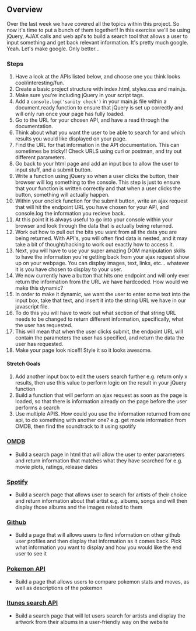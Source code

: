 ## Overview

Over the last week we have covered all the topics within this project. So now it's time to put a bunch of them together!! In this exercise we'll be using jQuery, AJAX calls and web api's to build a search tool that allows a user to input something and get back relevant information. It's pretty much google. Yeah. Let's make google. Only better...

### Steps

1. Have a look at the APIs listed below, and choose one you think looks cool/interesting/fun.
1. Create a basic project structure with index.html, styles.css and main.js.
1. Make sure you're including jQuery in your script tags.
1. Add a ```console.log('sanity check')``` in your main.js file within a document.ready function to ensure that jQuery is set up correctly and will only run once your page has fully loaded.
1. Go to the URL for your chosen API, and have a read through the documentation.
1. Think about what you want the user to be able to search for and which results you would like displayed on your page.
1. Find the URL for that information in the API documentation. This can sometimes be tricky!! Check URLS using curl or postman, and try out different parameters.
1. Go back to your html page and add an input box to allow the user to input stuff, and a submit button.
1. Write a function using jQuery so when a user clicks the button, their browser will log something to the console. This step is just to ensure that your function is written correctly and that when a user clicks the button, something will actually happen.
1. Within your onclick function for the submit button, write an ajax request that will hit the endpoint URL you have chosen for your API, and console.log the information you recieve back.
1. At this point it is always useful to go into your console within your browser and look through the data that is actually being returned.
1. Work out how to pull out the bits you want from all the data you are being returned. With API's, you will often find data is nested, and it may take a bit of thought/hacking to work out exactly how to access it.
1. Next, you will have to use your super amazing DOM manipulation skills to have the information you're getting back from your ajax request show up on your webpage. You can display images, text, links, etc... whatever it is you have chosen to display to your user.
1. We now currently have a button that hits one endpoint and will only ever return the information from the URL we have hardcoded. How would we make this dynamic?
1. In order to make it dynamic, we want the user to enter some text into the input box, take that text, and insert it into the string URL we have in our javascript file.
1. To do this you will have to  work out what section of that string URL needs to be changed to return different information, specifically, what the user has requested.
1. This will mean that when the user clicks submit, the endpoint URL will contain the parameters the user has specified, and return the data the user has requested.
1. Make your page look nice!!! Style it so it looks awesome.


#### Stretch Goals

1. Add another input box to edit the users search further e.g. return only x results, then use this value to perform logic on the result in your jQuery function
1. Build a function that will perform an ajax request as soon as the page is loaded, so that there is information already on the page before the user performs a search
1. Use multiple APIS. How could you use the information returned from one api, to do something with another one? e.g. get movie information from OMDB, then find the soundtrack to it using spotify

### [OMDB](http://www.omdbapi.com/)

- Build a search page in html that will allow the user to enter parameters and return information that matches what they have searched for e.g. movie plots, ratings, release dates

### [Spotify](https://developer.spotify.com/web-api/)

- Build a search page that allows user to search for artists of their choice and return information about that artist e.g. albums, songs and will then display those albums and the images related to them

### [Github](https://developer.github.com/v3/)

- Build a page that will allows users to find information on other github user profiles and then display that information as it comes back. Pick what information you want to display and how you would like the end user to see it

### [Pokemon API](http://pokeapi.co/)

- Build a page that allows users to compare pokemon stats and moves, as well as descriptions of the pokemon

### [Itunes search API](https://www.apple.com/itunes/affiliates/resources/documentation/itunes-store-web-service-search-api.html#searchexamples)

- Build a search page that will let users search for artists and display the artwork from their albums in a user-friendly way on the website
